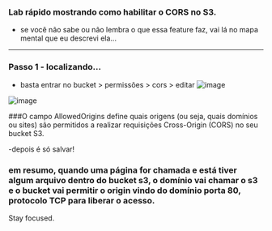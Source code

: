 ### Lab rápido mostrando como habilitar o CORS no S3.
- se você não sabe ou não lembra o que essa feature faz, vai lá no mapa mental que eu descrevi ela...
---

### Passo 1 - localizando...
- basta entrar no bucket > permissões > cors > editar
![image](https://github.com/user-attachments/assets/a04c8539-47d1-45a2-bbe3-951ee08265e9)

![image](https://github.com/user-attachments/assets/6877f545-d95f-4167-82e8-8aef9fb3c60a)

###O campo AllowedOrigins define quais origens (ou seja, quais domínios ou sites) são permitidos a realizar requisições Cross-Origin (CORS) no seu bucket S3.

-depois é só salvar!

### em resumo, quando uma página for chamada e está tiver algum arquivo dentro do bucket s3, o domínio vai chamar o s3 e o bucket vai permitir o origin vindo do domínio porta 80, protocolo TCP para liberar o acesso.

Stay focused.
